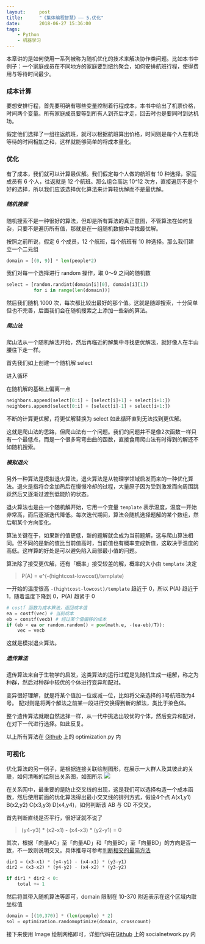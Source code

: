 ```yaml
---
layout:     post
title:      "《集体编程智慧》—— 5.优化"
date:       2018-06-27 15:36:00
tags:
    - Python
    - 机器学习
---
```


本章讲的是如何使用一系列被称为随机优化的技术来解决协作类问题。比如本书中例子：一个家庭成员在不同地方的家庭要到纽约聚会，如何安排航班行程，使得费用与等待时间最少。

### 成本计算

要想安排行程，首先要明确有哪些变量控制着行程成本，本书中给出了机票价格，时间两个变量。所有家庭成员要等到所有人到齐后才走，回去时也是要同时到达机场。

假定他们选择了一组往返航班，就可以根据航班算出价格，时间则是每个人在机场等待的时间相加之和，这样就能够简单的将成本量化。

### 优化

有了成本，我们就可以计算最优解。我们假定每个人做的航班有 10 种选择，家庭成员有 6 个人，往返就是 12 个航班。那么组合高达 10^12 次方，直接遍历不是个好的选择，所以我们应该选择优化算法来计算较优解而不是最优解。

##### 随机搜索

随机搜索不是一种很好的算法，但却是所有算法的真正意图，不管算法在如何复杂，只要不是遍历所有值，那就是在一组随机数据中寻找最优解。

按照之前所说，假定 6 个成员，12 个航班，每个航班有 10 种选择。那么我们建立一个二元组

```python
domain = [(0, 9)] * len(people*2)
```

我们对每一个选择进行 random 操作，取 0～9 之间的随机数

```python
select = [random.randint(domain[i][0], domain[i][1]) 
          for i in range(len(domain))]
```

然后我们随机 1000 次，每次都比较出最好的那个值。这就是随即搜索，十分简单但也不完善，后面我们会在随机搜索之上添加一些新的算法。

##### 爬山法

爬山法从一个随机解法开始，然后再临近的解集中寻找更优解法，就好像人在半山腰往下走一样。

首先我们如上创建一个随机解 select

进入循环

在随机解的基础上偏离一点

```python
neighbors.append(select[0:i] + [select[i]+1] + select[i+1:])
neighbors.append(select[0:i] + [select[i]-1] + select[i+1:])
```

不断的计算更优解，将更优解替换为 select 如此循环直到无法找到更优解。

这就是爬山法的思路，但爬山法有一个问题。我们的问题并不是像2次函数一样只有一个最低点，而是一个很多弯弯曲曲的函数，直接食用爬山法有时得到的解还不如随机搜索。

##### 模拟退火

另外一种算法是模拟退火算法，退火算法是从物理学领域启发而来的一种优化算法。退火是指将合金加热后在慢慢冷却的过程，大量原子因为受到激发而向周围跳跃然后又逐渐过渡到低能阶的状态。

退火算法也是由一个随机解开始，它用一个变量 `template` 表示温度，温度一开始非常高，而后逐渐迭代降低。每次迭代期间，算法会随机选择题解的某个数组，然后朝某个方向变化。

算法关键在于，如果新的值更低，新的题解就会成为当前题解，这与爬山算法相同。但不同的是新的值比当前值高时，当前值也有概率变成新值，这取决于温度的高低。这样算的好处是可以避免陷入局部最小值的问题。

算法除了接受更优解，还有「概率」接受较差的解，概率的大小由 `template` 决定

> P(A) = e^(-(hightcost-lowcost)/template)

一开始的温度很高 `-(hightcost-lowcost)/template` 趋近于 0，所以 P(A) 趋近于 1，随着温度下降到 0，P(A) 趋紧于 0

```python
# costf 函数为成本算法，返回成本值
ea = costf(vec) # 当前成本
eb = constf(vecb) # 经过某个值偏移的成本
if (eb < ea or random.random() < pow(math.e, -(ea-eb)/T)):
    vec = vecb
```

这就是模拟退火算法。

##### 遗传算法

遗传算法来自于生物学的启发，这类算法的运行过程是先随机生成一组解，称之为种群，然后对种群中较优的个体进行变异和配对。

变异很好理解，就是将某个值加一位或减一位，比如将父亲选择的3号航班改为4号。
配对则是将两个解法之前某一段进行交换得到新的解法，类比于染色体。

整个遗传算法就跟自然选择一样，从一代中挑选出较优的个体，然后变异和配对，在对下一代进行选择。如此反复。

以上所有算法在 <a href="https://github.com/pansy-cx/Programming-Collective-Intelligence/tree/master/5.%20Optimization" target="_blank">Github</a> 上的 optimization.py 内

### 可视化

优化算法的另一例子，是根据连接关联绘制图形，在展示一大群人及其彼此的关联，如何清晰的绘制出关系图，如图所示
![](http://p8hsqsg3r.bkt.clouddn.com/relative-example.jpg)

在关系网中，最重要的是防止交叉线的出现，这是我们可以选择构造一个成本函数，然后使用前面的优化算法得出最小交叉线的排列方式，假设4个点 A(x1,y1) B(x2,y2) C(x3,y3) D(x4,y4)，如何判断该 AB 与 CD 不交叉。

首先判断直线是否平行，很好证就不说了
>(y4-y3) * (x2-x1) - (x4-x3) * (y2-y1) = 0

其次，根据「向量AC」至「向量AD」和「向量BC」至「向量BD」的方向是否一致，不一致则说明交叉。具体推导可参考<a href="https://segmentfault.com/a/1190000004457595" target="_blank">判断相交的最简方法</a>

```python
dir1 = (x3-x1) * (y4-y1) - (x4-x1) * (y3-y1)
dir2 = (x3-x2) * (y4-y2) - (x4-x2) * (y3-y2)

if dir1 * dir2 < 0:
    total += 1
```

然后将其带入随机算法等即可，domain 限制在 10-370 附近表示在这个区域内取坐标值

```python
domain = [(10,370)] * (len(people) * 2)
sol = optimization.randomoptimize(domain, crosscount)
```

接下来使用 Image 绘制网格即可，详细代码在<a href="https://github.com/pansy-cx/Programming-Collective-Intelligence/tree/master/5.%20Optimization" target="_blank">Github</a> 上的 socialnetwork.py 内
